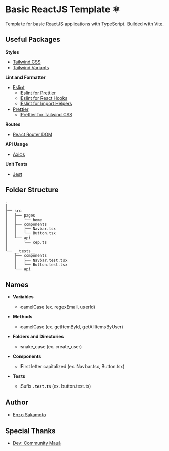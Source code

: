 
# Basic ReactJS Template ⚛️

Template for basic ReactJS applications with TypeScript. Builded with [Vite](https://vitejs.dev).

## Useful Packages

**Styles**
* [Tailwind CSS](https://tailwindcss.com)
* [Tailwind Variants](https://www.tailwind-variants.org)

**Lint and Formatter**
* [Eslint](https://eslint.org)
    * [Eslint for Prettier](https://github.com/prettier/eslint-config-prettier)
    * [Eslint for React Hooks](https://github.com/facebook/react/tree/main/packages/eslint-plugin-react-hooks)
    * [Eslint for Import Helpers](https://github.com/Tibfib/eslint-plugin-import-helpers/tree/master)
* [Prettier](https://prettier.io)
    * [Prettier for Tailwind CSS](https://github.com/tailwindlabs/prettier-plugin-tailwindcss)

**Routes**
* [React Router DOM](https://github.com/remix-run/react-router)

**API Usage**
* [Axios](https://axios-http.com/ptbr/docs/intro)

**Unit Tests**
* [Jest](https://jestjs.io/pt-BR/)

## Folder Structure

```
.
│
├── src
│   ├── pages
│   │   └── home
│   ├── components
│   │   ├── Navbar.tsx
│   │   └── Button.tsx
│   └── api
│       └── cep.ts
│
└── __tests__
    ├── components
    │   ├── Navbar.test.tsx
    │   └── Button.test.tsx
    └── api
```

## Names

* **Variables**
    * camelCase (ex. regexEmail, userId)

* **Methods**
    * camelCase (ex. getItemById, getAllItemsByUser)

* **Folders and Directories**
    * snake_case (ex. create_user)

* **Components**
    * First letter capitalized (ex. Navbar.tsx, Button.tsx)

* **Tests**
    * Sufix **```.test.ts```** (ex. button.test.ts)

## Author
* [Enzo Sakamoto](https://github.com/enzosakamoto)

## Special Thanks
* [Dev. Community Mauá](https://github.com/Maua-Dev/)




